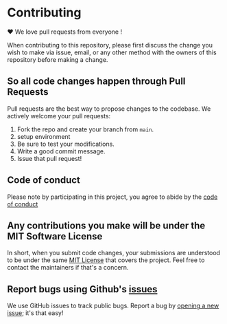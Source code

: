 # Contributing

♥ We love pull requests from everyone !

When contributing to this repository, please first discuss the change you wish
to make via issue, email, or any other method with the owners of this repository
before making a change.

## So all code changes happen through Pull Requests

Pull requests are the best way to propose changes to the codebase. We actively
welcome your pull requests:

1. Fork the repo and create your branch from `main`.
1. setup environment
1. Be sure to test your modifications.
1. Write a good commit message.
1. Issue that pull request!

## Code of conduct

Please note by participating in this project, you agree to abide by the [code of conduct](./CODE-OF-CONDUCT.md)

## Any contributions you make will be under the MIT Software License

In short, when you submit code changes, your submissions are understood to be
under the same [MIT License](http://choosealicense.com/licenses/mit/) that
covers the project. Feel free to contact the maintainers if that's a concern.

## Report bugs using Github's [issues](https://github.com/navazjm/gignr/issues)

We use GitHub issues to track public bugs. Report a bug by [opening a new
issue](https://github.com/navazjm/gignr/issues/new); it's that easy!
